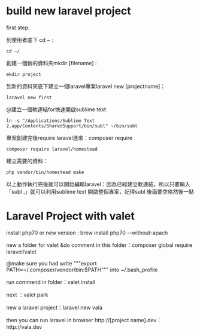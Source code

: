 # **build new laravel project**

first step:

到使用者底下 cd ~ : 
```
cd ~/
```

創建一個新的資料夾mkdir \[filename\] : 
```
mkdir project
```
到新的資料夾底下建立一個laravel專案laravel new \[projectname\]：
```
laravel new first
```
@建立一個軟連結for快速開啟sublime text 
```
ln -s "/Applications/Sublime Text 2.app/Contents/SharedSupport/bin/subl" ~/bin/subl
```
專案創建完後require laravel進來：composer require 
```
composer require laravel/homestead
```
建立需要的資料：
```
php vendor/bin/homestead make
```
以上動作執行完後就可以開始編輯laravel：因為已經建立軟連結，所以只要輸入「subl .」就可以利用sublime text 開啟整個專案，記得subl 後面要空格然後一點



# Laravel Project with valet

install php70 or new version : brew install php70 --without-apach

new a folder for valet &do comment in this folder：composer global require laravel\/valet

@make sure you had write """export PATH=~\/.composer\/vendor\/bin:$PATH""" into ~\/.bash\_profile

run commend in folder：valet install  

next ：valet park

new a laravel project：laravel new vala

then you can run laravel in browser  http:\/\/\[project name\].dev：http:\/\/vala.dev



